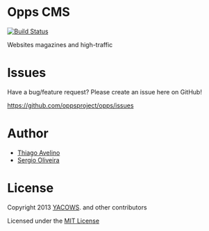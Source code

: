 # Opps CMS

[![Build Status](https://travis-ci.org/oppsproject/opps.png)](https://travis-ci.org/oppsproject/opps)

Websites magazines and high-traffic


# Issues

Have a bug/feature request? Please create an issue here on GitHub!

https://github.com/oppsproject/opps/issues


# Author

* [Thiago Avelino](http://github.com/avelino)
* [Sergio Oliveira](https://github.com/seocam)


# License

Copyright 2013 [YACOWS](http://yacows.com.br/). and other contributors

Licensed under the [MIT License](http://github.com/oppsproject/opps/raw/master/LICENSE)
